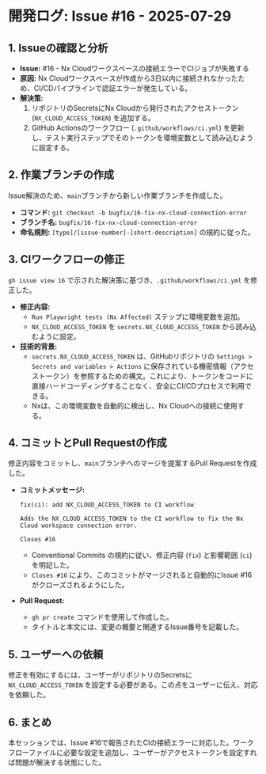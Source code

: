 # 開発ログ: Issue #16 - 2025-07-29

## 1. Issueの確認と分析

- **Issue:** #16 - Nx Cloudワークスペースの接続エラーでCIジョブが失敗する
- **原因:** Nx Cloudワークスペースが作成から3日以内に接続されなかったため、CI/CDパイプラインで認証エラーが発生している。
- **解決策:**
  1.  リポジトリのSecretsにNx Cloudから発行されたアクセストークン (`NX_CLOUD_ACCESS_TOKEN`) を追加する。
  2.  GitHub Actionsのワークフロー (`.github/workflows/ci.yml`) を更新し、テスト実行ステップでそのトークンを環境変数として読み込むように設定する。

## 2. 作業ブランチの作成

Issue解決のため、`main`ブランチから新しい作業ブランチを作成した。

- **コマンド:** `git checkout -b bugfix/16-fix-nx-cloud-connection-error`
- **ブランチ名:** `bugfix/16-fix-nx-cloud-connection-error`
- **命名規則:** `[type]/[issue-number]-[short-description]` の規約に従った。

## 3. CIワークフローの修正

`gh issue view 16` で示された解決策に基づき、`.github/workflows/ci.yml` を修正した。

- **修正内容:**
  - `Run Playwright tests (Nx Affected)` ステップに環境変数を追加。
  - `NX_CLOUD_ACCESS_TOKEN` を `secrets.NX_CLOUD_ACCESS_TOKEN` から読み込むように設定。
- **技術的背景:**
  - `secrets.NX_CLOUD_ACCESS_TOKEN` は、GitHubリポジトリの `Settings > Secrets and variables > Actions` に保存されている機密情報（アクセストークン）を参照するための構文。これにより、トークンをコードに直接ハードコーディングすることなく、安全にCI/CDプロセスで利用できる。
  - Nxは、この環境変数を自動的に検出し、Nx Cloudへの接続に使用する。

## 4. コミットとPull Requestの作成

修正内容をコミットし、`main`ブランチへのマージを提案するPull Requestを作成した。

- **コミットメッセージ:**

  ```
  fix(ci): add NX_CLOUD_ACCESS_TOKEN to CI workflow

  Adds the NX_CLOUD_ACCESS_TOKEN to the CI workflow to fix the Nx Cloud workspace connection error.

  Closes #16
  ```

  - Conventional Commits の規約に従い、修正内容 (`fix`) と影響範囲 (`ci`) を明記した。
  - `Closes #16` により、このコミットがマージされると自動的にIssue #16がクローズされるようにした。

- **Pull Request:**
  - `gh pr create` コマンドを使用して作成した。
  - タイトルと本文には、変更の概要と関連するIssue番号を記載した。

## 5. ユーザーへの依頼

修正を有効にするには、ユーザーがリポジトリのSecretsに `NX_CLOUD_ACCESS_TOKEN` を設定する必要がある。この点をユーザーに伝え、対応を依頼した。

## 6. まとめ

本セッションでは、Issue #16で報告されたCIの接続エラーに対応した。ワークフローファイルに必要な設定を追加し、ユーザーがアクセストークンを設定すれば問題が解決する状態にした。
